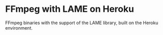 FFmpeg with LAME on Heroku
==========================

FFmpeg binaries with the support of the LAME library, built on the Heroku environment.
